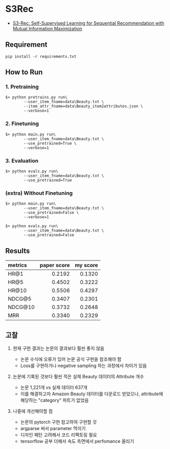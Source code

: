 # S3Rec

- [S3-Rec: Self-Supervised Learning for Sequential Recommendation with Mutual Information Maximization](https://arxiv.org/pdf/2008.07873.pdf)

## Requirement
~~~
pip install -r requirements.txt
~~~



## How to Run

### 1. Pretraining
~~~
$> python pretrains.py run\
        --user_item_fname=data\Beauty.txt \
        --item_attr_fname=data\Beauty_item2attributes.json \
        --verbose=1
~~~

### 2. Finetuning
~~~
$> python main.py run\
        --user_item_fname=data\Beauty.txt \
        --use_pretrained=True \
        --verbose=1
~~~

### 3. Evaluation

~~~
$> python evals.py run\
        --user_item_fname=data\Beauty.txt \
        --use_pretrained=True
~~~

### (extra) Without Finetuning
~~~
$> python main.py run\
        --user_item_fname=data\Beauty.txt \
        --use_pretrained=False \
        --verbose=1
~~~

~~~
$> python evals.py run\
        --user_item_fname=data\Beauty.txt \
        --use_pretrained=False
~~~

## Results

| metrics | paper score | my score |
|:---     | ---:| ---:|
| HR@1    | 0.2192 | 0.1320 |
| HR@5    | 0.4502 | 0.3222 |
| HR@10   | 0.5506 | 0.4297 |
| NDCG@5  | 0.3407 | 0.2301 |
| NDCG@10 | 0.3732 | 0.2648 |
| MRR     | 0.3340 | 0.2329 |

## 고찰

1. 현재 구현 결과는 논문의 결과보다 훨씬 좋지 않음
   - 논문 수식에 오류가 있어 논문 공식 구현을 참조해야 함
   - Loss를 구현하거나 negative sampling 하는 과정에서 차이가 있음

2. 논문에 기록된 것보다 훨씬 적은 실제 Beauty 데이터의 Attribute 개수
   - 논문 1,221개 vs 실제 데이터 637개
   - 이를 해결하고자 Amazon Beauty 데이터를 다운로드 받았으나, attribute에 해당하는 "category" 파트가 없었음

3. 나중에 개선해야할 점
   - 논문의 pytorch 구현 참고하여 구현할 것
   - argparse 써서 parameter 먹이기
   - 디자인 패턴 고려해서 코드 리팩토링 필요
   - tensorflow 공부 더해서 속도 측면에서 perfomance 올리기
